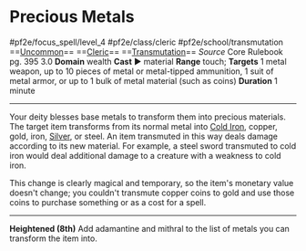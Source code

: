 # Precious Metals
#pf2e/focus_spell/level_4 #pf2e/class/cleric #pf2e/school/transmutation 
==[Uncommon](../../../../../TTRPGShare-Pathfinder-2E-Vault/rules/traits/uncommon.md)== ==[Cleric](../../../../../TTRPGShare-Pathfinder-2E-Vault/rules/traits/cleric.md)== ==[Transmutation](../../../../../TTRPGShare-Pathfinder-2E-Vault/rules/traits/transmutation.md)==
*Source* Core Rulebook pg. 395 3.0
**Domain** wealth
**Cast** ► material
**Range** touch; **Targets** 1 metal weapon, up to 10 pieces of metal or metal-tipped ammunition, 1 suit of metal armor, or up to 1 bulk of metal material (such as coins)
**Duration** 1 minute

---
Your deity blesses base metals to transform them into precious materials. The target item transforms from its normal metal into [Cold Iron](../../../Items/Materials/Cold%20Iron.md), copper, gold, iron, [Silver](../../../Items/Materials/Silver.md), or steel. An item transmuted in this way deals damage according to its new material. For example, a steel sword transmuted to cold iron would deal additional damage to a creature with a weakness to cold iron.

This change is clearly magical and temporary, so the item's monetary value doesn't change; you couldn't transmute copper coins to gold and use those coins to purchase something or as a cost for a spell.

<hr>

**Heightened (8th)** Add adamantine and mithral to the list of metals you can transform the item into.